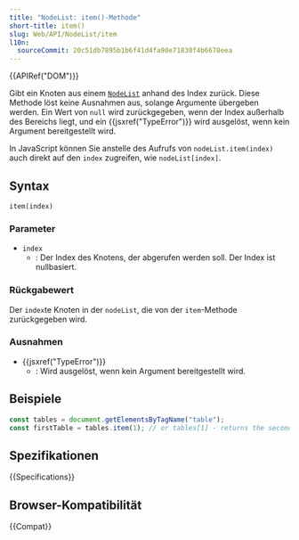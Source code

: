 ```yaml
---
title: "NodeList: item()-Methode"
short-title: item()
slug: Web/API/NodeList/item
l10n:
  sourceCommit: 20c51db7895b1b6f41d4fa90e71830f4b6678eea
---
```


{{APIRef("DOM")}}

Gibt ein Knoten aus einem [`NodeList`](/de/docs/Web/API/NodeList) anhand des Index zurück. Diese Methode löst keine Ausnahmen aus, solange Argumente übergeben werden. Ein Wert von `null` wird zurückgegeben, wenn der Index außerhalb des Bereichs liegt, und ein {{jsxref("TypeError")}} wird ausgelöst, wenn kein Argument bereitgestellt wird.

In JavaScript können Sie anstelle des Aufrufs von `nodeList.item(index)` auch direkt auf den `index` zugreifen, wie `nodeList[index]`.

## Syntax

```js-nolint
item(index)
```

### Parameter

- `index`
  - : Der Index des Knotens, der abgerufen werden soll. Der Index ist nullbasiert.

### Rückgabewert

Der `index`te Knoten in der `nodeList`, die von der `item`-Methode zurückgegeben wird.

### Ausnahmen

- {{jsxref("TypeError")}}
  - : Wird ausgelöst, wenn kein Argument bereitgestellt wird.

## Beispiele

```js
const tables = document.getElementsByTagName("table");
const firstTable = tables.item(1); // or tables[1] - returns the second table in the DOM
```

## Spezifikationen

{{Specifications}}

## Browser-Kompatibilität

{{Compat}}
